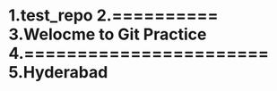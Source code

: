 1.test_repo
2.==========
3.Welocme to Git Practice
4.=======================
5.Hyderabad
===================================
